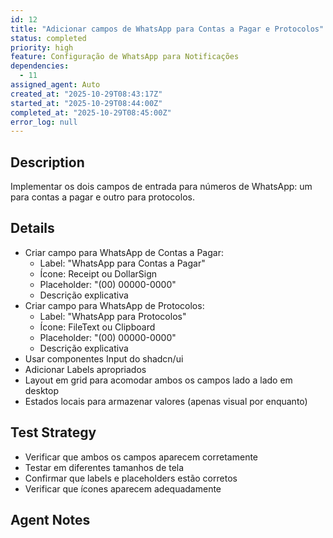 ```yaml
---
id: 12
title: "Adicionar campos de WhatsApp para Contas a Pagar e Protocolos"
status: completed
priority: high
feature: Configuração de WhatsApp para Notificações
dependencies:
  - 11
assigned_agent: Auto
created_at: "2025-10-29T08:43:17Z"
started_at: "2025-10-29T08:44:00Z"
completed_at: "2025-10-29T08:45:00Z"
error_log: null
---
```


## Description

Implementar os dois campos de entrada para números de WhatsApp: um para contas a pagar e outro para protocolos.

## Details

- Criar campo para WhatsApp de Contas a Pagar:
  - Label: "WhatsApp para Contas a Pagar"
  - Ícone: Receipt ou DollarSign
  - Placeholder: "(00) 00000-0000"
  - Descrição explicativa
- Criar campo para WhatsApp de Protocolos:
  - Label: "WhatsApp para Protocolos"
  - Ícone: FileText ou Clipboard
  - Placeholder: "(00) 00000-0000"
  - Descrição explicativa
- Usar componentes Input do shadcn/ui
- Adicionar Labels apropriados
- Layout em grid para acomodar ambos os campos lado a lado em desktop
- Estados locais para armazenar valores (apenas visual por enquanto)

## Test Strategy

- Verificar que ambos os campos aparecem corretamente
- Testar em diferentes tamanhos de tela
- Confirmar que labels e placeholders estão corretos
- Verificar que ícones aparecem adequadamente

## Agent Notes
